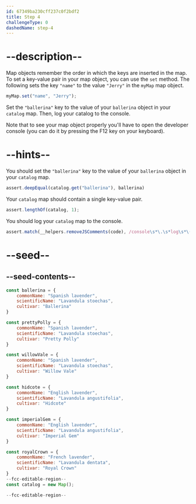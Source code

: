 ```yaml
---
id: 67349ba230cff237c0f2bdf2
title: Step 4
challengeType: 0
dashedName: step-4
---
```


# --description--

Map objects remember the order in which the keys are inserted in the map. To set a key-value pair in your map object, you can use the `set` method. The following sets the key `"name"` to the value `"Jerry"` in the `myMap` map object.

```js
myMap.set("name", "Jerry");
```

Set the `"ballerina"` key to the value of your `ballerina` object in your `catalog` map. Then, log your catalog to the console.

Note that to see your map object properly you'll have to open the developer console (you can do it by pressing the F12 key on your keyboard).

# --hints--

You should set the `"ballerina"` key to the value of your `ballerina` object in your `catalog` map.

```js
assert.deepEqual(catalog.get("ballerina"), ballerina)
```

Your `catalog` map should contain a single key-value pair.

```js
assert.lengthOf(catalog, 1);
```

You should log your `catalog` map to the console.

```js
assert.match(__helpers.removeJSComments(code), /console\s*\.\s*log\s*\(\s*catalog\s*\)/)
```

# --seed--

## --seed-contents--

```js
const ballerina = {
    commonName: "Spanish lavender",
    scientificName: "Lavandula stoechas",
    cultivar: "Ballerina"
}

const prettyPolly = {
    commonName: "Spanish lavender",
    scientificName: "Lavandula stoechas",
    cultivar: "Pretty Polly"
}

const willowVale = {
    commonName: "Spanish lavender",
    scientificName: "Lavandula stoechas",
    cultivar: "Willow Vale"
}

const hidcote = {
    commonName: "English lavender",
    scientificName: "Lavandula angustifolia",
    cultivar: "Hidcote"
}

const imperialGem = {
    commonName: "English lavender",
    scientificName: "Lavandula angustifolia",
    cultivar: "Imperial Gem"
}

const royalCrown = {
    commonName: "French lavender",
    scientificName: "Lavandula dentata",
    cultivar: "Royal Crown"
}
--fcc-editable-region--
const catalog = new Map();

--fcc-editable-region--
```
